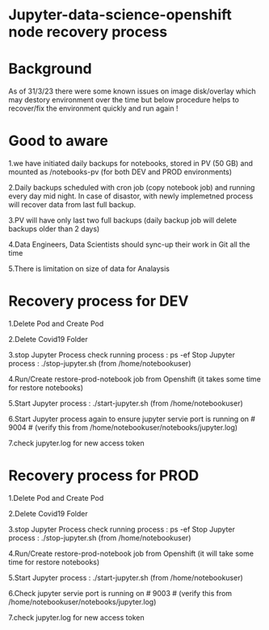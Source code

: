 # Jupyter-data-science-openshift node recovery process

# Background 
As of 31/3/23 there were some known issues on image disk/overlay which may destory environment over the time but below procedure helps to recover/fix the environment quickly and run again ! 

# Good to aware 
1.we have initiated daily backups for notebooks, stored in PV (50 GB) and mounted as /notebooks-pv (for both DEV and PROD environments)

2.Daily backups scheduled with cron job (copy notebook job) and running every day mid night. In case of disastor, with newly implemetned process will recover data from last full backup.

3.PV will have only last two full backups (daily backup job will delete backups older than 2 days)

4.Data Engineers, Data Scientists should sync-up their work in Git all the time 

5.There is limitation on size of data for Analaysis 

# Recovery process for DEV

1.Delete Pod and Create Pod 

2.Delete Covid19 Folder 

3.stop Jupyter Process
  check running process : ps -ef
  Stop Jupyter process : ./stop-jupyter.sh (from /home/notebookuser)

4.Run/Create restore-prod-notebook job from Openshift (it takes some time for restore notebooks)

5.Start Jupyter process : ./start-jupyter.sh (from /home/notebookuser)

6.Start Jupyter process again to ensure jupyter servie port is running on # 9004 # (verify this from /home/notebookuser/notebooks/jupyter.log)

7.check jupyter.log for new access token 

# Recovery process for PROD

1.Delete Pod and Create Pod 

2.Delete Covid19 Folder 

3.stop Jupyter Process
  check running process : ps -ef
  Stop Jupyter process : ./stop-jupyter.sh (from /home/notebookuser)

4.Run/Create restore-prod-notebook job from Openshift (it will take some time for restore notebooks)

5.Start Jupyter process : ./start-jupyter.sh (from /home/notebookuser)

6.Check jupyter servie port is running on # 9003 # (verify this from /home/notebookuser/notebooks/jupyter.log)

7.check jupyter.log for new access token 

